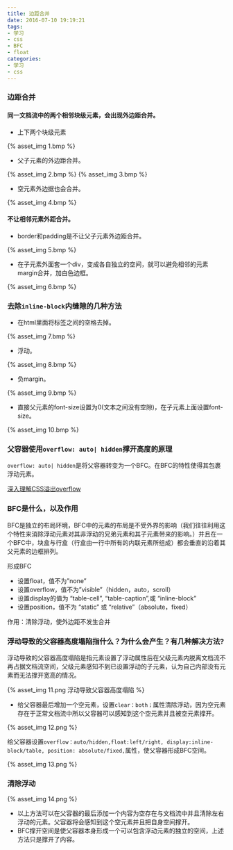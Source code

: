 ```yaml
---
title: 边距合并
date: 2016-07-10 19:19:21
tags:
- 学习
- css
- BFC
- float
categories:
- 学习
- css
---
```


### 边距合并

#### 同一文档流中的两个相邻块级元素，会出现外边距合并。

* 上下两个块级元素

{% asset_img 1.bmp %}

<!-- more -->
* 父子元素的外边距合并。

{% asset_img 2.bmp %}
{% asset_img 3.bmp %}

* 空元素外边据也会合并。

{% asset_img 4.bmp %}

#### 不让相邻元素外距合并。
* border和padding是不让父子元素外边距合并。

{% asset_img 5.bmp %}

* 在子元素外面套一个div，变成各自独立的空间，就可以避免相邻的元素margin合并，加白色边框。

{% asset_img 6.bmp %}

### 去除`inline-block`内缝隙的几种方法

* 在html里面将标签之间的空格去掉。

{% asset_img 7.bmp %}

* 浮动。

{% asset_img 8.bmp %}

* 负margin。

{% asset_img 9.bmp %}

* 直接父元素的font-size设置为0(文本之间没有空隙)，在子元素上面设置font-size。

{% asset_img 10.bmp %}

### 父容器使用`overflow: auto| hidden`撑开高度的原理

`overflow: auto| hidden`是将父容器转变为一个BFC。在BFC的特性使得其包裹浮动元素。

[深入理解CSS溢出overflow](http://www.cnblogs.com/xiaohuochai/p/5289653.html)

### BFC是什么，以及作用

BFC是独立的布局环境，BFC中的元素的布局是不受外界的影响（我们往往利用这个特性来消除浮动元素对其非浮动的兄弟元素和其子元素带来的影响。）并且在一个BFC中，块盒与行盒（行盒由一行中所有的内联元素所组成）都会垂直的沿着其父元素的边框排列。

形成BFC

* 设置float，值不为”none”
* 设置overflow，值不为”visible”（hidden，auto，scroll）
* 设置display的值为 “table-cell”, “table-caption”,或 “inline-block”
* 设置position，值不为 “static” 或 “relative”（absolute，fixed）

作用：清除浮动，使外边距不发生合并

### 浮动导致的父容器高度塌陷指什么？为什么会产生？有几种解决方法?

浮动导致的父容器高度塌陷是指元素设置了浮动属性后在父级元素内脱离文档流不再占据文档流空间，父级元素感知不到已设置浮动的子元素，认为自己内部没有元素而无法撑开宽高的情况。

{% asset_img 11.png 浮动导致父容器高度塌陷 %}

* 给父容器最后增加一个空元素，设置`clear：both；`属性清除浮动，因为空元素存在于正常文档流中所以父容器可以感知到这个空元素并且被空元素撑开。

{% asset_img 12.png %}

给父容器设置`overflow：auto/hidden,float:left/right, display:inline-block/table, position: absolute/fixed,`属性，使父容器形成BFC空间。

{% asset_img 13.png %}


### 清除浮动

{% asset_img 14.png %}

* 以上方法可以在父容器的最后添加一个内容为空存在与文档流中并且清除左右浮动的元素。父容器将会感知到这个空元素并且把自身空间撑开。
* BFC撑开空间是使父容器本身形成一个可以包含浮动元素的独立的空间，上述方法只是撑开了内容。
